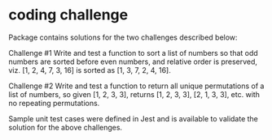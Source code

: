 # coding challenge
Package contains solutions for the two challenges described below:

Challenge #1
Write and test a function to sort a list of numbers so that odd numbers are sorted before even numbers, and relative order is preserved, viz. [1, 2, 4, 7, 3, 16] is sorted as [1, 3, 7, 2, 4, 16]. 


Challenge #2
Write and test a function to return all unique permutations of a list of numbers, so given [1, 2, 3, 3], returns [1, 2, 3, 3], [2, 1, 3, 3], etc. with no repeating permutations.

Sample unit test cases were defined in Jest and is available to validate the solution for the above challenges.
